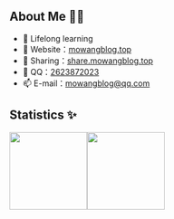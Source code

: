 ## About Me 👨‍💻
- 📖 Lifelong learning
- 🏡 Website：[mowangblog.top](https://mowangblog.top)
- 🌻 Sharing：[share.mowangblog.top](https://share.mowangblog.top)
- 💬 QQ：[2623872023](tencent://message/?uin=2623872023)
- 📫 E-mail：mowangblog@qq.com

## Statistics ✨
<img align="" height="137px"  src="https://github-readme-stats.vercel.app/api?username=mowangblog&hide_border=true&show_icons=true&include_all_commits=true&line_height=21&theme=gruvbox" /><img align="" height="137px" src="https://github-readme-stats.vercel.app/api/top-langs/?username=mowangblog&hide_border=true&layout=compact&theme=gruvbox&count_private=true"/>

